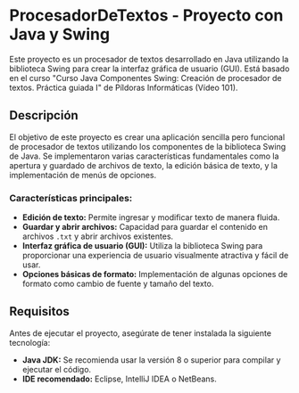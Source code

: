 # **ProcesadorDeTextos - Proyecto con Java y Swing**

Este proyecto es un procesador de textos desarrollado en Java utilizando la biblioteca Swing para crear la interfaz gráfica de usuario (GUI). Está basado en el curso "Curso Java Componentes Swing: Creación de procesador de textos. Práctica guiada I" de Píldoras Informáticas (Vídeo 101).

## **Descripción**

El objetivo de este proyecto es crear una aplicación sencilla pero funcional de procesador de textos utilizando los componentes de la biblioteca Swing de Java. Se implementaron varias características fundamentales como la apertura y guardado de archivos de texto, la edición básica de texto, y la implementación de menús de opciones.

### **Características principales:**

- **Edición de texto:** Permite ingresar y modificar texto de manera fluida.
- **Guardar y abrir archivos:** Capacidad para guardar el contenido en archivos `.txt` y abrir archivos existentes.
- **Interfaz gráfica de usuario (GUI):** Utiliza la biblioteca Swing para proporcionar una experiencia de usuario visualmente atractiva y fácil de usar.
- **Opciones básicas de formato:** Implementación de algunas opciones de formato como cambio de fuente y tamaño del texto.

## **Requisitos**

Antes de ejecutar el proyecto, asegúrate de tener instalada la siguiente tecnología:

- **Java JDK:** Se recomienda usar la versión 8 o superior para compilar y ejecutar el código.
- **IDE recomendado:** Eclipse, IntelliJ IDEA o NetBeans.


